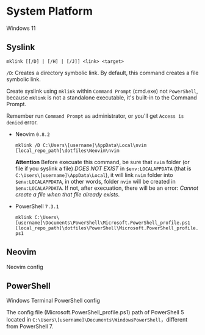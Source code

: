 # System Platform
Windows 11

## Syslink
`mklink [[/D] | [/H] | [/J]] <link> <target>`

`/D`: Creates a directory symbolic link. By default, this command creates a file symbolic link.

Create syslink using `mklink` within `Command Prompt` (cmd.exe) not `PowerShell`, because `mklink` is not a standalone executable, it's built-in to the Command Prompt.

Remember run `Command Prompt` as administrator, or you'll get `Access is denied` error.

- Neovim `0.8.2`

    `mklink /D C:\Users\[username]\AppData\Local\nvim [local_repo_path]\dotfiles\Neovim\nvim`

    **Attention** Before execuate this command, be sure that `nvim` folder (or file if you syslink a file) *DOES NOT EXIST* in `$env:LOCALAPPDATA` (that is `C:\Users\[username]\AppData\Local`), it will link `nvim` folder into `$env:LOCALAPPDATA`, in other words, folder `nvim` will be created in `$env:LOCALAPPDATA`. If not, after execuation, there will be an error: *Cannot create a file when that file already exists*.

-  PowerShell `7.3.1`

    `mklink C:\Users\[username]\Documents\PowerShell\Microsoft.PowerShell_profile.ps1 [local_repo_path]\dotfiles\PowerShell\Microsoft.PowerShell_profile.ps1`

## Neovim
Neovim config

## PowerShell
Windows Terminal PowerShell config

The config file (Microsoft.PowerShell_profile.ps1) path of PowerShell 5 located in `C:\Users\[username]\Documents\WindowsPowerShell`，different from PowerShell 7.
